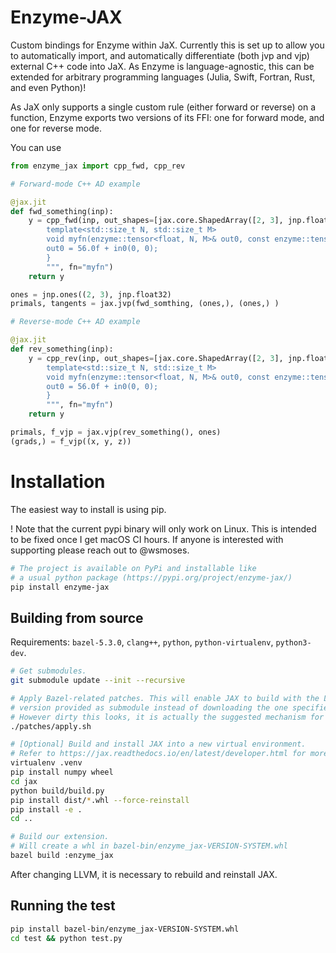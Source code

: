 # Enzyme-JAX

Custom bindings for Enzyme within JaX. Currently this is set up to allow you
to automatically import, and automatically differentiate (both jvp and vjp)
external C++ code into JaX. As Enzyme is language-agnostic, this can be extended
for arbitrary programming languages (Julia, Swift, Fortran, Rust, and even Python)!

As JaX only supports a single custom rule (either forward or reverse) on a function,
Enzyme exports two versions of its FFI: one for forward mode, and one for reverse mode.

You can use 

```python
from enzyme_jax import cpp_fwd, cpp_rev

# Forward-mode C++ AD example

@jax.jit
def fwd_something(inp):
    y = cpp_fwd(inp, out_shapes=[jax.core.ShapedArray([2, 3], jnp.float32)], source="""
        template<std::size_t N, std::size_t M>
        void myfn(enzyme::tensor<float, N, M>& out0, const enzyme::tensor<float, N, M>& in0) {
        out0 = 56.0f + in0(0, 0);
        }
        """, fn="myfn")
    return y

ones = jnp.ones((2, 3), jnp.float32)
primals, tangents = jax.jvp(fwd_somthing, (ones,), (ones,) )

# Reverse-mode C++ AD example

@jax.jit
def rev_something(inp):
    y = cpp_rev(inp, out_shapes=[jax.core.ShapedArray([2, 3], jnp.float32)], source="""
        template<std::size_t N, std::size_t M>
        void myfn(enzyme::tensor<float, N, M>& out0, const enzyme::tensor<float, N, M>& in0) {
        out0 = 56.0f + in0(0, 0);
        }
        """, fn="myfn")
    return y

primals, f_vjp = jax.vjp(rev_something(), ones)
(grads,) = f_vjp((x, y, z))
```

# Installation

The easiest way to install is using pip.

! Note that the current pypi binary will only work on Linux. This is intended to be fixed once I get macOS CI hours. If anyone is interested with supporting please reach out to @wsmoses.

```bash
# The project is available on PyPi and installable like
# a usual python package (https://pypi.org/project/enzyme-jax/)
pip install enzyme-jax
```

## Building from source

Requirements: `bazel-5.3.0`, `clang++`, `python`, `python-virtualenv`,
`python3-dev`.

```sh
# Get submodules.
git submodule update --init --recursive

# Apply Bazel-related patches. This will enable JAX to build with the LLVM
# version provided as submodule instead of downloading the one specified by JAX.
# However dirty this looks, it is actually the suggested mechanism for JAX.
./patches/apply.sh

# [Optional] Build and install JAX into a new virtual environment.
# Refer to https://jax.readthedocs.io/en/latest/developer.html for more details.
virtualenv .venv
pip install numpy wheel
cd jax
python build/build.py
pip install dist/*.whl --force-reinstall
pip install -e .
cd ..

# Build our extension.
# Will create a whl in bazel-bin/enzyme_jax-VERSION-SYSTEM.whl
bazel build :enzyme_jax
```

After changing LLVM, it is necessary to rebuild and reinstall JAX.

## Running the test

```sh
pip install bazel-bin/enzyme_jax-VERSION-SYSTEM.whl
cd test && python test.py
```
